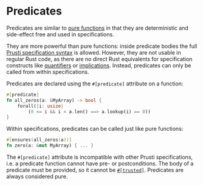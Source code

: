 # Predicates

Predicates are similar to [pure functions](pure.md) in that they are deterministic and side-effect free and used in specifications.

They are more powerful than pure functions: inside predicate bodies the full [Prusti specification syntax](../syntax.md) is allowed. However, they are not usable in regular Rust code, as there are no direct Rust equivalents for specification constructs like [quantifiers](../syntax.md#quantifiers) or [implications](../syntax.md#implications). Instead, predicates can only be called from within specifications.

Predicates are declared using the `#[predicate]` attribute on a function:

```rust
#[predicate]
fn all_zeros(a: &MyArray) -> bool {
    forall(|i: usize|
        (0 <= i && i < a.len() ==> a.lookup(i) == 0))
}
```

Within specifications, predicates can be called just like pure functions:

```rust
#[ensures(all_zeros(a))]
fn zero(a: &mut MyArray) { ... }
```

The `#[predicate]` attribute is incompatible with other Prusti specifications, i.e. a predicate function cannot have pre- or postconditions. The body of a predicate must be provided, so it cannot be [`#[trusted]`](trusted.md). Predicates are always considered pure.
